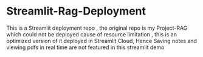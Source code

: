 # Streamlit-Rag-Deployment
This is a Streamlit deployment repo , the original repo is my Project-RAG  which could not be deployed cause of resource limitation , this is an optimized version of it deployed in Streamlit Cloud, Hence Saving notes and viewing pdfs in real time are not featured in this streamlit demo
